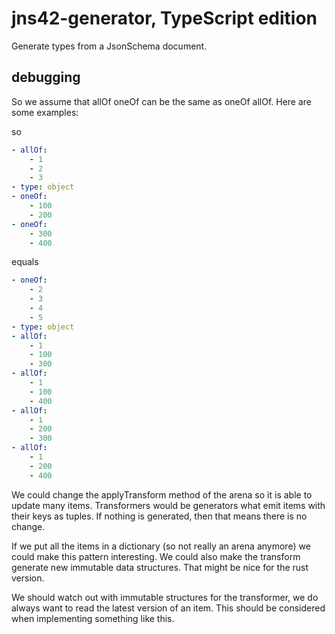 # jns42-generator, TypeScript edition

Generate types from a JsonSchema document.

## debugging

So we assume that allOf oneOf can be the same as oneOf allOf. Here are some examples:

so

```yaml
- allOf:
    - 1
    - 2
    - 3
- type: object
- oneOf:
    - 100
    - 200
- oneOf:
    - 300
    - 400
```

equals

```yaml
- oneOf:
    - 2
    - 3
    - 4
    - 5
- type: object
- allOf:
    - 1
    - 100
    - 300
- allOf:
    - 1
    - 100
    - 400
- allOf:
    - 1
    - 200
    - 300
- allOf:
    - 1
    - 200
    - 400
```

We could change the applyTransform method of the arena so it is able to update many items. Transformers would be generators what emit items with their keys as tuples. If nothing is generated, then that means there is no change.

If we put all the items in a dictionary (so not really an arena anymore) we could make this pattern interesting. We could also make the transform generate new immutable data structures. That might be nice for the rust version.

We should watch out with immutable structures for the transformer, we do always want to read the latest version of an item. This should be considered when implementing something like this.
